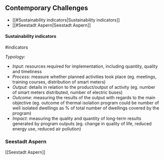 
## Contemporary Challenges
- [[#Sustainability indicators|Sustainability indicators]]
- [[#Seestadt Aspern|Seestadt Aspern]]


#### Sustainability indicators
#indicators

*Typology*:
- *Input*: resources required for implementation, including quantity, quality and timeliness
- *Process*: measure whether planned activities took place (eg. meetings, training courses, distribution of smart meters)
- *Output*: details in relation to the product/output of activity (eg. number of smart meters distributed, number of electric buses)
- *Outcome*: measuring the results of the output with regards to the main objective (eg. outcome of thermal isolation program could be number of well isolated dwellings as % of total number of dwellings covered by the program)
- *Impact*: measuring the quality and quantity of long-term results generated by program outputs (eg. change in quality of life, reduced energy use, reduced air pollution)

### Seestadt Aspern

[[Seestadt Aspern]]
